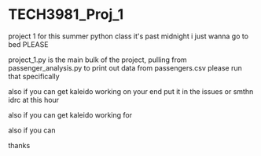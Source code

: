 # TECH3981_Proj_1
project 1 for this summer python class it's past midnight i just wanna go to bed PLEASE

project_1.py is the main bulk of the project, pulling from passenger_analysis.py to print out data from passengers.csv
please run that specifically

also if you can get kaleido working on your end put it in the issues or smthn idrc at this hour

also if you can get kaleido working for 

also if you can  

thanks
